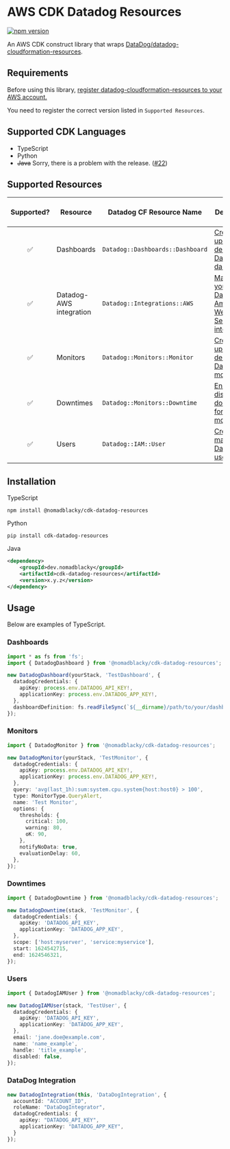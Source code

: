 # AWS CDK Datadog Resources

[![npm version](https://badge.fury.io/js/%40nomadblacky%2Fcdk-datadog-resources.svg)](https://badge.fury.io/js/%40nomadblacky%2Fcdk-datadog-resources)

An AWS CDK construct library that wraps [DataDog/datadog-cloudformation-resources](https://github.com/DataDog/datadog-cloudformation-resources).

## Requirements

Before using this library, [register datadog-cloudformation-resources to your AWS account.](https://github.com/DataDog/datadog-cloudformation-resources#datadog-aws-cloudformation)

You need to register the correct version listed in `Supported Resources`.

## Supported CDK Languages

- TypeScript
- Python
- ~~Java~~ Sorry, there is a problem with the release. ([#22](https://github.com/NomadBlacky/cdk-datadog-resources/issues/22))

## Supported Resources

| Supported? | Resource                | Datadog CF Resource Name         | Description                                              | Datadog CF Version |
| :--------: | ----------------------- | -------------------------------- | -------------------------------------------------------- | ------------------ |
|     ✅     | Dashboards              | `Datadog::Dashboards::Dashboard` | [Create, update, and delete Datadog dashboards.][1]      | [1.0.0][7]         |
|     ✅     | Datadog-AWS integration | `Datadog::Integrations::AWS`     | [Manage your Datadog-Amazon Web Service integration.][2] | [1.1.0][10]        |
|     ✅     | Monitors                | `Datadog::Monitors::Monitor`     | [Create, update, and delete Datadog monitors.][3]        | [3.0.0][6]         |
|     ✅     | Downtimes               | `Datadog::Monitors::Downtime`    | [Enable or disable downtimes for your monitors.][4]      | [2.0.0][8]         |
|     ✅     | Users                   | `Datadog::IAM::User`             | [Create and manage Datadog users.][5]                    | [1.2.0][9]         |

[1]: https://github.com/DataDog/datadog-cloudformation-resources/tree/master/datadog-dashboards-dashboard-handler
[2]: https://github.com/DataDog/datadog-cloudformation-resources/tree/master/datadog-integrations-aws-handler
[3]: https://github.com/DataDog/datadog-cloudformation-resources/tree/master/datadog-monitors-monitor-handler
[4]: https://github.com/DataDog/datadog-cloudformation-resources/tree/master/datadog-monitors-downtime-handler
[5]: https://github.com/DataDog/datadog-cloudformation-resources/tree/master/datadog-iam-user-handler
[6]: https://github.com/DataDog/datadog-cloudformation-resources/blob/master/datadog-monitors-monitor-handler/CHANGELOG.md#300--2021-02-16
[7]: https://github.com/DataDog/datadog-cloudformation-resources/blob/master/datadog-dashboards-dashboard-handler/CHANGELOG.md#100--2021-02-16
[8]: https://github.com/DataDog/datadog-cloudformation-resources/blob/master/datadog-monitors-downtime-handler/CHANGELOG.md#200--2021-02-16 
[9]: https://github.com/DataDog/datadog-cloudformation-resources/blob/master/datadog-iam-user-handler/CHANGELOG.md#120--2021-02-16
[10]:https://github.com/DataDog/datadog-cloudformation-resources/blob/master/datadog-integrations-aws-handler/CHANGELOG.md#110--2020-08-04

## Installation

TypeScript

```shell
npm install @nomadblacky/cdk-datadog-resources
```

Python

```shell
pip install cdk-datadog-resources
```

Java

```xml
<dependency>
    <groupId>dev.nomadblacky</groupId>
    <artifactId>cdk-datadog-resources</artifactId>
    <version>x.y.z</version>
</dependency>
```

## Usage

Below are examples of TypeScript.

### Dashboards

```typescript
import * as fs from 'fs';
import { DatadogDashboard } from '@nomadblacky/cdk-datadog-resources';

new DatadogDashboard(yourStack, 'TestDashboard', {
  datadogCredentials: {
    apiKey: process.env.DATADOG_API_KEY!,
    applicationKey: process.env.DATADOG_APP_KEY!,
  },
  dashboardDefinition: fs.readFileSync(`${__dirname}/path/to/your/dashboard-definition.json`).toString(),
});
```

### Monitors

```typescript
import { DatadogMonitor } from '@nomadblacky/cdk-datadog-resources';

new DatadogMonitor(yourStack, 'TestMonitor', {
  datadogCredentials: {
    apiKey: process.env.DATADOG_API_KEY!,
    applicationKey: process.env.DATADOG_APP_KEY!,
  },
  query: 'avg(last_1h):sum:system.cpu.system{host:host0} > 100',
  type: MonitorType.QueryAlert,
  name: 'Test Monitor',
  options: {
    thresholds: {
      critical: 100,
      warning: 80,
      oK: 90,
    },
    notifyNoData: true,
    evaluationDelay: 60,
  },
});
```

### Downtimes

```typescript
import { DatadogDowntime } from '@nomadblacky/cdk-datadog-resources';

new DatadogDowntime(stack, 'TestMonitor', {
  datadogCredentials: {
    apiKey: 'DATADOG_API_KEY',
    applicationKey: 'DATADOG_APP_KEY',
  },
  scope: ['host:myserver', 'service:myservice'],
  start: 1624542715,
  end: 1624546321,
});
```

### Users

```typescript
import { DatadogIAMUser } from '@nomadblacky/cdk-datadog-resources';

new DatadogIAMUser(stack, 'TestUser', {
  datadogCredentials: {
    apiKey: 'DATADOG_API_KEY',
    applicationKey: 'DATADOG_APP_KEY',
  },
  email: 'jane.doe@example.com',
  name: 'name_example',
  handle: 'title_example',
  disabled: false,
});
```

### DataDog Integration

```typescript
new DatadogIntegration(this, 'DataDogIntegration', {
  accountId: "ACCOUNT_ID",
  roleName: "DataDogIntegrator",
  datadogCredentials: {
    apiKey: "DATADOG_API_KEY",
    applicationKey: "DATADOG_APP_KEY",
  }
});
  ```